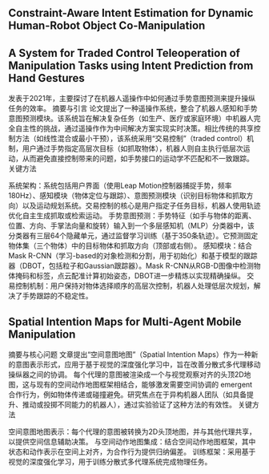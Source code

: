 ## Constraint-Aware Intent Estimation for Dynamic Human-Robot Object Co-Manipulation

## A System for Traded Control Teleoperation of Manipulation Tasks using Intent Prediction from Hand Gestures
发表于2021年，主要探讨了在机器人遥操作中如何通过手势意图预测来提升操纵任务的效率。
摘要与引言
论文提出了一种遥操作系统，整合了机器人感知和手势意图预测模块。该系统旨在解决复杂任务（如生产、医疗或家庭环境）中机器人完全自主性的挑战，通过遥操作作为中间解决方案实现实时决策。相比传统的共享控制方法（如线性混合或最小干预），该系统采用“交易控制”（traded control）机制，用户通过手势指定高层次目标（如抓取物体），机器人则自主执行低层次运动，从而避免直接控制带来的问题，如手势接口的运动学不匹配和不一致跟踪。
关键方法

系统架构：系统包括用户界面（使用Leap Motion控制器捕捉手势，频率180Hz）、感知模块（物体定位与跟踪）、意图预测模块（识别目标物体和抓取方向）以及运动规划系统。交易控制的核心是用户指定子任务目标，机器人使用轨迹优化自主生成抓取或检索运动。
手势意图预测：手势特征（如手与物体的距离、位置、方向、手掌法向量和旋转）输入到一个多层感知机（MLP）分类器中，该分类器有三层64个隐藏单元，通过监督学习训练（基于350条轨迹）。它预测固定物体集（三个物体）中的目标物体和抓取方向（顶部或右侧）。
感知模块：结合Mask R-CNN（学习-based的对象检测和分割，用于初始化）和基于模型的跟踪器（DBOT，包括粒子和Gaussian跟踪器）。Mask R-CNN从RGB-D图像中检测物体掩码和标签，点云配准计算初始姿态，DBOT进一步精炼以实现精确操纵。
交易控制机制：用户保持对物体选择顺序的高层次控制，机器人处理低层次规划，解决了手势跟踪的不稳定性。


## Spatial Intention Maps for Multi-Agent Mobile Manipulation
摘要与核心问题
文章提出“空间意图地图”（Spatial Intention Maps）作为一种新的意图表示形式，应用于基于视觉的深度强化学习中，旨在改善分散式多代理移动操纵器之间的协调。 每个代理的意图被渲染成一个与视觉观察对齐的头顶2D地图，这与现有的空间动作地图框架相结合，能够激发需要空间协调的 emergent 合作行为，例如物体传递或碰撞避免。研究焦点在于异构机器人团队（如具备提升、推动或投掷不同能力的机器人），通过实验验证了这种方法的有效性。
关键方法

空间意图地图表示：每个代理的意图被转换为2D头顶地图，并与其他代理共享，以提供空间信息辅助决策。
与空间动作地图集成：结合空间动作地图框架，其中状态和动作表示在空间上对齐，为合作行为提供归纳偏差。
训练框架：采用基于视觉的深度强化学习，用于训练分散式多代理系统完成物理任务。
